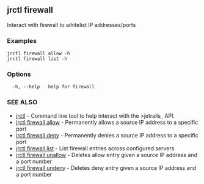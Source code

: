 ## jrctl firewall

Interact with firewall to whitelist IP addresses/ports

### Examples

```
jrctl firewall allow -h
jrctl firewall list -h
```

### Options

```
  -h, --help   help for firewall
```

### SEE ALSO

* [jrctl](jrctl.md)	 - Command line tool to help interact with the >jetrails_ API.
* [jrctl firewall allow](jrctl_firewall_allow.md)	 - Permanently allows a source IP address to a specific port
* [jrctl firewall deny](jrctl_firewall_deny.md)	 - Permanently denies a source IP address to a specific port
* [jrctl firewall list](jrctl_firewall_list.md)	 - List firewall entries across configured servers
* [jrctl firewall unallow](jrctl_firewall_unallow.md)	 - Deletes allow entry given a source IP address and a port number
* [jrctl firewall undeny](jrctl_firewall_undeny.md)	 - Deletes deny entry given a source IP address and a port number


